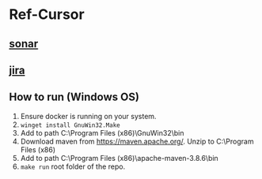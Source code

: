 # Ref-Cursor

## [sonar](https://sonarcloud.io/project/overview?id=ref-cursor)
## [jira](https://ref-cursor.atlassian.net/jira/projects?selectedProjectType=software)

## How to run (Windows OS)

1. Ensure docker is running on your system.
2. ```winget install GnuWin32.Make```
3. Add to path C:\Program Files (x86)\GnuWin32\bin
4. Download maven from https://maven.apache.org/. Unzip to C:\Program Files (x86)
5. Add to path C:\Program Files (x86)\apache-maven-3.8.6\bin
6. `make run` root folder of the repo.
